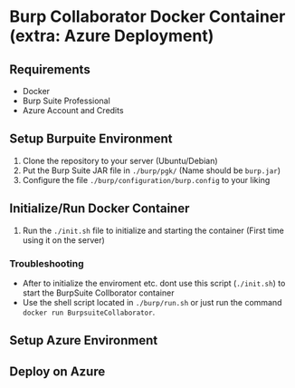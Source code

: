 # Burp Collaborator Docker Container (extra: Azure Deployment)

## Requirements

- Docker
- Burp Suite Professional
- Azure Account and Credits

## Setup Burpuite Environment

1. Clone the repository to your server (Ubuntu/Debian)
2. Put the Burp Suite JAR file in `./burp/pgk/` (Name should be `burp.jar`)
3. Configure the file `./burp/configuration/burp.config` to your liking

## Initialize/Run Docker Container

1. Run the `./init.sh` file to initialize and starting the container (First time using it on the server)

### Troubleshooting

- After to initialize the enviroment etc. dont use this script (`./init.sh`) to start the BurpSuite Collborator container
- Use the shell script located in `./burp/run.sh` or just run the command `docker run BurpsuiteCollaborator`.

## Setup Azure Environment

## Deploy on Azure
